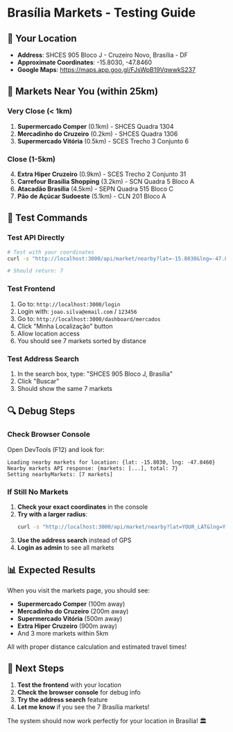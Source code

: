 # Brasília Markets - Testing Guide

## 📍 Your Location
- **Address**: SHCES 905 Bloco J - Cruzeiro Novo, Brasília - DF
- **Approximate Coordinates**: -15.8030, -47.8460
- **Google Maps**: https://maps.app.goo.gl/FJsWpB19VqwwkS237

## 🏪 Markets Near You (within 25km)

### Very Close (< 1km)
1. **Supermercado Comper** (0.1km) - SHCES Quadra 1304
2. **Mercadinho do Cruzeiro** (0.2km) - SHCES Quadra 1306
3. **Supermercado Vitória** (0.5km) - SCES Trecho 3 Conjunto 6

### Close (1-5km)
4. **Extra Hiper Cruzeiro** (0.9km) - SCES Trecho 2 Conjunto 31
5. **Carrefour Brasília Shopping** (3.2km) - SCN Quadra 5 Bloco A
6. **Atacadão Brasília** (4.5km) - SEPN Quadra 515 Bloco C
7. **Pão de Açúcar Sudoeste** (5.1km) - CLN 201 Bloco A

## 🧪 Test Commands

### Test API Directly
```bash
# Test with your coordinates
curl -s "http://localhost:3000/api/market/nearby?lat=-15.8030&lng=-47.8460&radius=25&limit=10" | jq '.total'

# Should return: 7
```

### Test Frontend
1. Go to: `http://localhost:3000/login`
2. Login with: `joao.silva@email.com` / `123456`
3. Go to: `http://localhost:3000/dashboard/mercados`
4. Click "Minha Localização" button
5. Allow location access
6. You should see 7 markets sorted by distance

### Test Address Search
1. In the search box, type: "SHCES 905 Bloco J, Brasília"
2. Click "Buscar"
3. Should show the same 7 markets

## 🔍 Debug Steps

### Check Browser Console
Open DevTools (F12) and look for:
```
Loading nearby markets for location: {lat: -15.8030, lng: -47.8460}
Nearby markets API response: {markets: [...], total: 7}
Setting nearbyMarkets: [7 markets]
```

### If Still No Markets
1. **Check your exact coordinates** in the console
2. **Try with a larger radius**:
   ```bash
   curl -s "http://localhost:3000/api/market/nearby?lat=YOUR_LAT&lng=YOUR_LNG&radius=50&limit=10"
   ```
3. **Use the address search** instead of GPS
4. **Login as admin** to see all markets

## 📊 Expected Results

When you visit the markets page, you should see:
- **Supermercado Comper** (100m away)
- **Mercadinho do Cruzeiro** (200m away)
- **Supermercado Vitória** (500m away)
- **Extra Hiper Cruzeiro** (900m away)
- And 3 more markets within 5km

All with proper distance calculation and estimated travel times!

## 🎯 Next Steps

1. **Test the frontend** with your location
2. **Check the browser console** for debug info
3. **Try the address search** feature
4. **Let me know** if you see the 7 Brasília markets!

The system should now work perfectly for your location in Brasília! 🏛️
